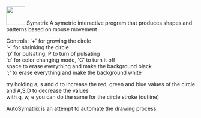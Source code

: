  <img src="https://github.com/toschka123/Symatrix/assets/97736572/8a6d62b6-9359-4606-934a-0909b7df95ba" width="50" height="50">
 Symatrix
A symetric interactive program that produces shapes and patterns based on mouse movement 

Controls: 
'+' for growing the circle <br>
'-' for shrinking the circle<br>
'p' for pulsating, P to turn of pulsating <br>
'c' for color changing mode, 'C' to turn it off <br>
space to erase everything and make the background black <br>
';' to erase everything and make the background white <br>

try holding a, s and d to increase the red, green and blue values of the circle and A,S,D to decrease the values<br>
with q, w, e you can do the same for the circle stroke (outline)  <br>

AutoSymatrix is an attempt to automate the drawing process.<br>

